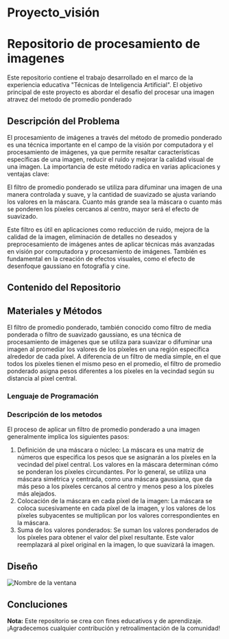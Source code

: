 # Proyecto_visión
# Repositorio de procesamiento de imagenes
Este repositorio contiene el trabajo desarrollado en el marco de la experiencia educativa "Técnicas de Inteligencia Artificial". El objetivo principal de este proyecto es abordar el desafío del procesar una imagen atravez del metodo de promedio ponderado

## Descripción del Problema
El procesamiento de imágenes a través del método de promedio ponderado es una técnica importante en el campo de la visión por computadora y el procesamiento de imágenes, ya que permite resaltar características específicas de una imagen, reducir el ruido y mejorar la calidad visual de una imagen. La importancia de este método radica en varias aplicaciones y ventajas clave:

El filtro de promedio ponderado se utiliza para difuminar una imagen de una manera controlada y suave, y la cantidad de suavizado se ajusta variando los valores en la máscara. Cuanto más grande sea la máscara o cuanto más se ponderen los píxeles cercanos al centro, mayor será el efecto de suavizado.

Este filtro es útil en aplicaciones como reducción de ruido, mejora de la calidad de la imagen, eliminación de detalles no deseados y preprocesamiento de imágenes antes de aplicar técnicas más avanzadas en visión por computadora y procesamiento de imágenes. También es fundamental en la creación de efectos visuales, como el efecto de desenfoque gaussiano en fotografía y cine.
## Contenido del Repositorio
## Materiales y Métodos
El filtro de promedio ponderado, también conocido como filtro de media ponderada o filtro de suavizado gaussiano, es una técnica de procesamiento de imágenes que se utiliza para suavizar o difuminar una imagen al promediar los valores de los píxeles en una región específica alrededor de cada píxel. A diferencia de un filtro de media simple, en el que todos los píxeles tienen el mismo peso en el promedio, el filtro de promedio ponderado asigna pesos diferentes a los píxeles en la vecindad según su distancia al píxel central.

### Lenguaje de Programación

### Descripción de los metodos
El proceso de aplicar un filtro de promedio ponderado a una imagen generalmente implica los siguientes pasos:
1. Definición de una máscara o núcleo: La máscara es una matriz de números que especifica los pesos que se asignarán a los píxeles en la vecindad del píxel central. Los valores en la máscara determinan cómo se ponderan los píxeles circundantes. Por lo general, se utiliza una máscara simétrica y centrada, como una máscara gaussiana, que da más peso a los píxeles cercanos al centro y menos peso a los píxeles más alejados.
2. Colocación de la máscara en cada píxel de la imagen: La máscara se coloca sucesivamente en cada píxel de la imagen, y los valores de los píxeles subyacentes se multiplican por los valores correspondientes en la máscara.
3. Suma de los valores ponderados: Se suman los valores ponderados de los píxeles para obtener el valor del píxel resultante. Este valor reemplazará al píxel original en la imagen, lo que suavizará la imagen.
## Diseño
![Nombre de la ventana](https://github.com/AngelYoval/Proyecto_vision/assets/97262879/fd93b141-15e3-47dc-92ad-f9f156ec5324)

## Concluciones
**Nota:** Este repositorio se crea con fines educativos y de aprendizaje. ¡Agradecemos cualquier contribución y retroalimentación de la comunidad!
